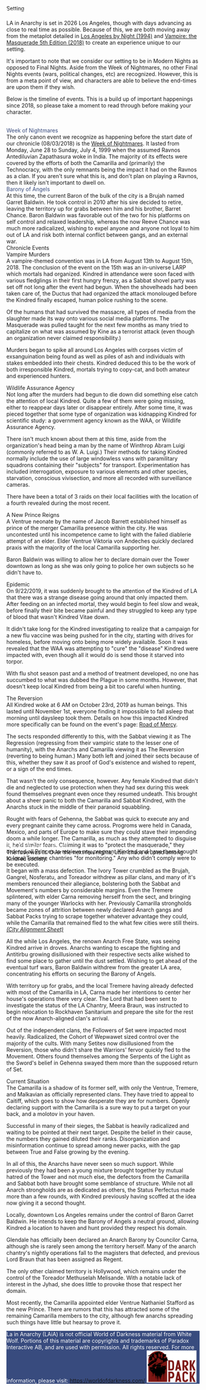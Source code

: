 <head>
  <title>LAiA - Setting</title>
  <meta name="description" content="LA in Anarchy's Roleplay Setting Overview.">
</head>
<div class="pageHero" style="background-image: url('assets/settingCover.png');">
  <div class="pageHeroHeader">
      Setting
  </div>
</div>

<div class="blueWrapper" style="margin-top: -10px;">
  <div class="container">
  <div class="leftHeader" style="color: white;">
  Foreward
  </div>

  LA in Anarchy is set in 2026 Los Angeles, though with days advancing as close to real time as possible. Because of this, we are both moving away from the metaplot detailed in <a href="https://whitewolf.fandom.com/wiki/Los_Angeles_by_Night">Los Angeles by Night (1994)</a> and <a href="https://whitewolf.fandom.com/wiki/Vampire:_The_Masquerade_5th_Edition">Vampire: the Masquerade 5th Edition (2018)</a> to create an experience unique to our setting.

  It's important to note that we consider our setting to be in Modern Nights as opposed to Final Nights. Aside from the Week of Nightmares, no other Final Nights events (wars, political changes, etc) are recognized. However, this is from a meta point of view, and characters are able to believe the end-times are upon them if they wish.

  Below is the timeline of events. This is a build up of important happenings since 2018, so please take a moment to read through before making your character.

  <div class="leftHeader" style="color: white;">
  Pre-chronicle Events
  </div>
  <div class="swatchHeader" style="color: #384b7e;">
  Week of Nightmares
  </div>
  The only canon event we recognize as happening before the start date of our chronicle (08/03/2018) is the <a href="https://whitewolf.fandom.com/wiki/Week_of_Nightmares">Week of Nightmares</a>. It lasted from Monday, June 28 to Sunday, July 4, 1999 when the assumed Ravnos Antediluvian Zapathasura woke in India. The majority of its effects were covered by the efforts of both the Camarilla and (primarily) the Technocracy, with the only remnants being the impact it had on the Ravnos as a clan. If you aren't sure what this is, and don't plan on playing a Ravnos, then it likely isn't important to dwell on.

  <div class="swatchHeader" style="color: #384b7e;">
  Barony of Angels
  </div>
  At this time, the current Baron of the bulk of the city is a Brujah named Garret Baldwin. He took control in 2010 after his sire decided to retire, leaving the territory up for grabs between him and his brother, Barret Chance. Baron Baldwin was favorable out of the two for his platforms on self control and relaxed leadership, whereas the now Reeve Chance was much more radicalized, wishing to expel anyone and anyone not loyal to him out of LA and risk both internal conflict between gangs, and an external war.
</div>
  <div class="whiteBlueBreak" style="transform: rotate(180deg);"> </div>
</div>

<div class="container">
  <div class="leftHeader">
  Chronicle Events
  </div>
  <div class="secondHeader">
  Vampire Murders
  </div>
  A vampire-themed convention was in LA from August 13th to August 15th, 2018. The conclusion of the event on the 15th was an in-universe LARP which mortals had organized. Kindred in attendance were soon faced with various fledglings in their first hungry frenzy, as a Sabbat shovel party was set off not long after the event had begun. When the shovelheads had been taken care of, the Ductus that had organized the attack monolouged before the Kindred finally escaped, human police rushing to the scene.

  Of the humans that had survived the massacre, all types of media from the slaughter made its way onto various social media platforms. The Masquerade was pulled taught for the next few months as many tried to capitalize on what was assumed by Kine as a terrorist attack (even though an organization never claimed responsibility.)

  Murders began to spike all around Los Angeles with corpses victim of exsanguination being found as well as piles of ash and individuals with stakes embedded into their chests. Kindred deduced this to be the work of both irresponsible Kindred, mortals trying to copy-cat, and both amateur and experienced hunters.

  <div class="secondHeader">
  Wildlife Assurance Agency
  </div>
  Not long after the murders had begun to die down did something else catch the attention of local Kindred. Quite a few of them were going missing, either to reappear days later or disappear entirely. After some time, it was pieced together that some type of organization was kidnapping Kindred for scientific study: a government agency known as the WAA, or Wildlife Assurance Agency.

  There isn't much known about them at this time, aside from the organization's head being a man by the name of Winthrop Abram Luigi (commonly referred to as W. A. Luigi.) Their methods for taking Kindred normally include the use of large windowless vans with paramilitary squadrons containing their "subjects" for transport. Experimentation has included interrogation, exposure to various elements and other species, starvation, conscious vivisection, and more all recorded with surveillance cameras.

  There have been a total of 3 raids on their local facilities with the location of a fourth revealed during the most recent.

  <div class="secondHeader">
  A New Prince Reigns
  </div>
  A Ventrue neonate by the name of Jacob Barrett established himself as prince of the merger Camarilla presence within the city. He was uncontested until his incompetence came to light with the failed diablerie attempt of an elder. Elder Ventrue Viktoria von Andeches quickly declared praxis with the majority of the local Camarilla supporting her.

  Baron Baldwin was willing to allow her to declare domain over the Tower downtown as long as she was only going to police her own subjects so he didn't have to.

  <div class="secondHeader">
  Epidemic
  </div>
  On 9/22/2019, it was suddenly brought to the attention of the Kindred of LA that there was a strange disease going around that only impacted them. After feeding on an infected mortal, they would begin to feel slow and weak, before finally their bite became painful and they struggled to keep any type of blood that wasn't Kindred Vitae down.

  It didn't take long for the Kindred investigating to realize that a campaign for a new flu vaccine was being pushed for in the city, starting with drives for homeless, before moving onto being more widely available. Soon it was revealed that the WAA was attempting to "cure" the "disease" Kindred were impacted with, even though all it would do is send those it starved into torpor.

  With flu shot season past and a method of treatment developed, no one has succumbed to what was dubbed the Plague in some months. However, that doesn't keep local Kindred from being a bit too careful when hunting.

  <div class="secondHeader">
  The Reversion
  </div>
  All Kindred woke at 6 AM on October 23rd, 2019 as human beings. This lasted until November 1st, everyone finding it impossible to fall asleep that morning until daysleep took them. Details on how this impacted Kindred more specifically can be found on the event's page: <a href="road-of-mercy.md">Road of Mercy</a>.

  The sects responded differently to this, with the Sabbat viewing it as The Regression (regressing from their vampiric state to the lesser one of humanity), with the Anarchs and Camarilla viewing it as The Reversion (reverting to being human.) Many both left and joined their sects because of this, whether they saw it as proof of God's existence and wished to repent, or a sign of the end times.

  That wasn't the only consequence, however. Any female Kindred that didn't die and neglected to use protection when they had sex during this week found themselves pregnant even once they resumed undeath. This brought about a sheer panic to both the Camarilla and Sabbat Kindred, with the Anarchs stuck in the middle of their paranoid squabbling.

  Rought with fears of Gehenna, the Sabbat was quick to execute any and every pregnant cainite they came across. Progroms were held in Canada, Mexico, and parts of Europe to make sure they could stave their impending doom a while longer. The Camarilla, as much as they attempted to disguise it, held similar fears. Claiming it was to "protect the masquerade," they ordered all Princes to retrieve any pregnant Kindred and have them brought to local Tremere chantries "for monitoring." Any who didn't comply were to be executed.

</div>

<div class="blueWrapper";">
  <div class="whiteBreakAlt"> </div>
  <div class="container" style="margin-top: -80px;">
  <div class="leftHeader" style="color: white;">
  The Third Anarch Revolt
  </div>
  The fuse was lit. Over the next few nights, utter chaos erupted among Kindred society.

  It began with a mass defection. The Ivory Tower crumbled as the Brujah, Gangrel, Nosferatu, and Toreador withdrew as pillar clans, and many of it's members renounced their allegiance, bolstering both the Sabbat and Movement's numbers by considerable margins. Even the Tremere splintered, with elder Carna removing herself from the sect, and bringing many of the younger Warlocks with her. Previously Camarilla strongholds became zones of attrition between newly declared Anarch gangs and Sabbat Packs trying to scrape together whatever advantage they could, while the Camarilla that remained fled to the what few cities were still theirs. <a href="https://docs.google.com/spreadsheets/d/1X-PLqo_Lagn2L_rk_CfmrV0f6FLc7D9Tm65Wztv9wBU/edit?usp=sharing"><em>(City Alignment Sheet)</em></a>

  All the while Los Angeles, the renown Anarch Free State, was seeing Kindred arrive in droves. Anarchs wanting to escape the fighting and Antitirbu growing disillusioned with their respective sects alike wished to find some place to gather until the dust settled. Wishing to get ahead of the eventual turf wars, Baron Baldwin withdrew from the greater LA area, concentrating his efforts on securing the Barony of Angels.

  With territory up for grabs, and the local Tremere having already defected with most of the Camarilla in LA, Carna made her intentions to center her house's operations there very clear. The Lord that had been sent to investigate the status of the LA Chantry, Meera Braun, was instructed to begin relocation to Rockhaven Sanitarium and prepare the site for the rest of the now Anarch-aligned clan's arrival.

  Out of the independent clans, the Followers of Set were impacted most heavily. Radicalized, the Cohort of Wepwawet sized control over the majority of the cults. With many Setites now disillusioned from the Reversion, those who didn't share the Warriors' fervor quickly fled to the Movement. Others found themselves among the Serpents of the Light as the Sword's belief in Gehenna swayed them more than the supposed return of Set.

</div>
  <div class="whiteBlueBreak" style="transform: rotate(180deg);"> </div>
</div>

<div class="container">
  <div class="leftHeader">
  Current Situation
  </div>
  The Camarilla is a shadow of its former self, with only the Ventrue, Tremere, and Malkavian as officially represented clans. They have tried to appeal to Caitiff, which goes to show how desperate they are for numbers. Openly declaring support with the Camarilla is a sure way to put a target on your back, and a molotov in your haven.

  Successful in many of their sieges, the Sabbat is heavily radicalized and waiting to be pointed at their next target. Despite the belief in their cause, the numbers they gained diluted their ranks. Disorganization and misinformation continue to spread among newer packs, with the gap between True and False growing by the evening.

  In all of this, the Anarchs have never seen so much support. While previously they had been a young mixture brought together by mutual hatred of the Tower and not much else, the defectors from the Camarilla and Sabbat both have brought some semblance of structure. While not all Anarch strongholds are as dedicated as others, the Status Perfectus made more than a few rounds, with Kindred previously having scoffed at the idea now giving it a second thought.

  Locally, downtown Los Angeles remains under the control of Baron Garret Baldwin. He intends to keep the Barony of Angels a neutral ground, allowing Kindred a location to haven and hunt provided they respect his domain.

  Glendale has officially been declared an Anarch Barony by Councilor Carna, although she is rarely seen among the territory herself. Many of the anarch chantry's nightly operations fall to the magisters that defected, and previous Lord Braun that has been assigned as Regent.

  The only other claimed territory is Hollywood, which remains under the control of the Toreador Methuselah Melisande. With a notable lack of interest in the Jyhad, she does little to provoke those that respect her domain.

  Most recently, the Camarilla appointed elder Ventrue Nathaniel Stafford as the new Prince. There are rumors that this has attracted some of the remaining Camarilla members to the city, although few anarchs spreading such things have little but hearsay to prove it.

</div>

<div class= blueWrapper>
  <div class=whiteBlueBreak> </div>
  <div class="footer" style="color: white; background-color: #384b7e;">
    La in Anarchy (LAiA) is not official World of Darkness material from White Wolf. Portions of this material are copyrights and trademarks of Paradox Interactive AB, and are used with permission. All rights reserved. For more information, please visit: <a href="https://worldofdarkness.com/">https://worldofdarkness.com/</a>
    <span style="margin-top: 10px;"> <img src='assets/darkPack.png' width="130px"> </span>
    </div>
</div>
